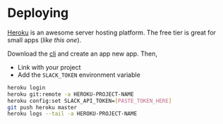 # Deploying

[Heroku](https://heroku.com) is an awesome server hosting platform. The free tier is great for small apps (_like this one_).

Download the [cli](https://devcenter.heroku.com/articles/heroku-cli) and create an app new app. Then,

- Link with your project
- Add the `SLACK_TOKEN` environment variable

```sh
heroku login
heroku git:remote -a HEROKU-PROJECT-NAME
heroku config:set SLACK_API_TOKEN=[PASTE_TOKEN_HERE]
git push heroku master
heroku logs --tail -a HEROKU-PROJECT-NAME
```
